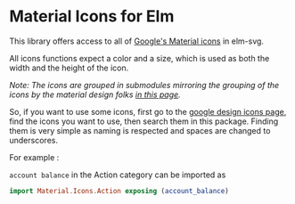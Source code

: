 # Material Icons for Elm

This library offers access to all of [Google's Material icons](https://www.google.com/design/icons/) in elm-svg.

All icons functions expect a color and a size, which is used as both the width and the height of the icon.

*Note: The icons are grouped in submodules mirroring the grouping of the icons by the material design folks [in this page](https://www.google.com/design/icons/).*

So, if you want to use some icons, first go to the [google design icons page](https://www.google.com/design/icons/), find the icons you want to use, then search them in this package. Finding them is very simple as naming is respected and spaces are changed to underscores.

For example :

`account balance` in the Action category can be imported as

```elm
import Material.Icons.Action exposing (account_balance)
```
